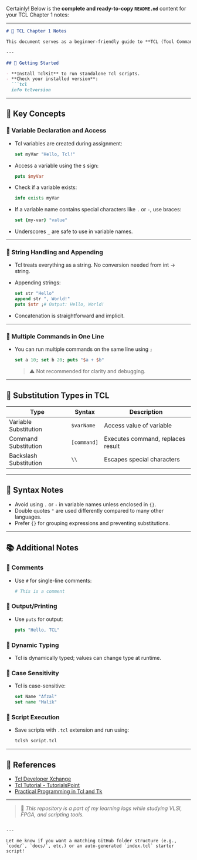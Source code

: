 Certainly! Below is the **complete and ready-to-copy `README.md`** content for your TCL Chapter 1 notes:

---

````markdown
# 📘 TCL Chapter 1 Notes

This document serves as a beginner-friendly guide to **TCL (Tool Command Language)**, based on Chapter 1 and extended with practical insights and important concepts.

---

## 🔧 Getting Started

- **Install TclKit** to run standalone Tcl scripts.
- **Check your installed version**:
  ```tcl
  info tclversion
````

---

## 🧠 Key Concepts

### 📌 Variable Declaration and Access

* Tcl variables are created during assignment:

  ```tcl
  set myVar "Hello, Tcl!"
  ```

* Access a variable using the `$` sign:

  ```tcl
  puts $myVar
  ```

* Check if a variable exists:

  ```tcl
  info exists myVar
  ```

* If a variable name contains special characters like `.` or `-`, use braces:

  ```tcl
  set {my-var} "value"
  ```

* Underscores `_` are safe to use in variable names.

---

### 🧵 String Handling and Appending

* Tcl treats everything as a string. No conversion needed from int → string.

* Appending strings:

  ```tcl
  set str "Hello"
  append str ", World!"
  puts $str ;# Output: Hello, World!
  ```

* Concatenation is straightforward and implicit.

---

### 🔁 Multiple Commands in One Line

* You can run multiple commands on the same line using `;`

  ```tcl
  set a 10; set b 20; puts "$a + $b"
  ```

  > ⚠️ Not recommended for clarity and debugging.

---

## 🔄 Substitution Types in TCL

| Type                   | Syntax      | Description                       |
| ---------------------- | ----------- | --------------------------------- |
| Variable Substitution  | `$varName`  | Access value of variable          |
| Command Substitution   | `[command]` | Executes command, replaces result |
| Backslash Substitution | `\\`        | Escapes special characters        |

---

## 🧭 Syntax Notes

* Avoid using `.` or `-` in variable names unless enclosed in `{}`.
* Double quotes `"` are used differently compared to many other languages.
* Prefer `{}` for grouping expressions and preventing substitutions.

---

## 📚 Additional Notes

### 🔹 Comments

* Use `#` for single-line comments:

  ```tcl
  # This is a comment
  ```

### 🔹 Output/Printing

* Use `puts` for output:

  ```tcl
  puts "Hello, TCL"
  ```

### 🔹 Dynamic Typing

* Tcl is dynamically typed; values can change type at runtime.

### 🔹 Case Sensitivity

* Tcl is case-sensitive:

  ```tcl
  set Name "Afzal"
  set name "Malik"
  ```

### 🔹 Script Execution

* Save scripts with `.tcl` extension and run using:

  ```bash
  tclsh script.tcl
  ```

---

## 📎 References

* [Tcl Developer Xchange](https://www.tcl-lang.org/)
* [Tcl Tutorial - TutorialsPoint](https://www.tutorialspoint.com/tcl/)
* [Practical Programming in Tcl and Tk](http://www.beedub.com/book/)

---

> 📘 *This repository is a part of my learning logs while studying VLSI, FPGA, and scripting tools.*

```

---

Let me know if you want a matching GitHub folder structure (e.g., `code/`, `docs/`, etc.) or an auto-generated `index.tcl` starter script!
```
